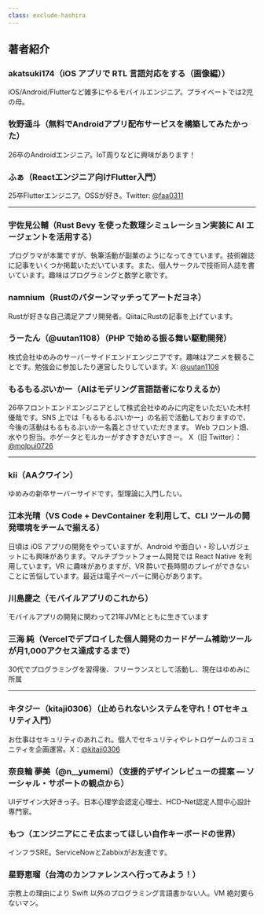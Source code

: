 ```yaml
---
class: exclude-hashira
---
```


## 著者紹介

### akatsuki174（iOS アプリで RTL 言語対応をする（画像編））

iOS/Android/Flutterなど雑多にやるモバイルエンジニア。プライベートでは2児の母。

### 牧野遥斗（無料でAndroidアプリ配布サービスを構築してみたかった）

26卒のAndroidエンジニア。IoT周りなどに興味があります！

### ふぁ（Reactエンジニア向けFlutter入門）

25卒Flutterエンジニア。OSSが好き。Twitter: [@faa0311](https://x.com/faa0311)

<!-- markdownlint-disable MD041 -->
<hr class="page-break" />
<!-- markdownlint-enable MD041 -->

### 宇佐見公輔（Rust Bevy を使った数理シミュレーション実装に AI エージェントを活用する）

プログラマが本業ですが、執筆活動が副業のようになってきています。技術雑誌に記事をいくつか掲載いただいています。また、個人サークルで技術同人誌を書いています。趣味はプログラミングと数学と歌です。

### namnium（Rustのパターンマッチってアートだヨネ）

Rustが好きな自己満足アプリ開発者。QiitaにRustの記事を上げています。

### うーたん（@uutan1108）（PHP で始める振る舞い駆動開発）

株式会社ゆめみのサーバーサイドエンドエンジニアです。趣味はアニメを観ることです。勉強会に参加したり運営したりしています。X: [@uutan1108](https://x.com/uutan1108)

### もるもるぷいかー（AIはモデリング言語話者になりえるか）

26卒フロントエンドエンジニアとして株式会社ゆめみに内定をいただいた木村優哉です。SNS 上では「もるもるぷいかー」の名前で活動しておりますので、今後の活動はもるもるぷいかー名義とさせていただきます。
Web フロント畑、水やり担当。ホゲータとモルカーがすきすきだいすきー。
X（旧 Twitter）：[@molpui0726](https://x.com/molpui0726)

<!-- markdownlint-disable MD041 -->
<hr class="page-break" />
<!-- markdownlint-enable MD041 -->

### kii（AAクワイン）

ゆめみの新卒サーバーサイドです。型理論に入門したい。

### 江本光晴（VS Code + DevContainer を利用して、CLI ツールの開発環境をチームで揃える）

日頃は iOS アプリの開発をやっていますが、Android や面白い・珍しいガジェットにも興味があります。マルチプラットフォーム開発では React Native を利用しています。VR に趣味がありますが、VR 酔いで長時間のプレイができないことに苦悩しています。最近は電子ペーパーに関心があります。

### 川島慶之（モバイルアプリのこれから）

モバイルアプリの開発に関わって21年JVMとともに生きています

### 三海 純（Vercelでデプロイした個人開発のカードゲーム補助ツールが月1,000アクセス達成するまで）

30代でプログラミングを習得後、フリーランスとして活動し、現在はゆめみに所属

<!-- markdownlint-disable MD041 -->
<hr class="page-break" />
<!-- markdownlint-enable MD041 -->

### キタジー（kitaji0306）（止められないシステムを守れ！OTセキュリティ入門）

お仕事はセキュリティのあれこれ。個人でセキュリティやレトロゲームのコミュニティを企画運営。X：[@kitaji0306](https://x.com/kitaji0306)

### 奈良輪 夢美（@n__yumemi）（支援的デザインレビューの提案 ― ソーシャル・サポートの観点から）

UIデザイン大好きっ子。日本心理学会認定心理士、HCD-Net認定人間中心設計専門家。

### もつ（エンジニアにこそ広まってほしい自作キーボードの世界）

インフラSRE。ServiceNowとZabbixがお友達です。

### 星野恵瑠（台湾のカンファレンスへ行ってみよう！）

宗教上の理由により Swift 以外のプログラミング言語書かない人。VM 絶対要らないマン。

